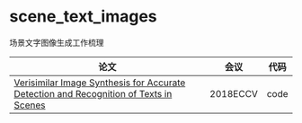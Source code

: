 # scene_text_images
场景文字图像生成工作梳理

|论文|会议|代码|
|----|----|------|
|[Verisimilar Image Synthesis for Accurate Detection and Recognition of Texts in Scenes](https://arxiv.org/abs/1807.03021)|2018ECCV|code|
